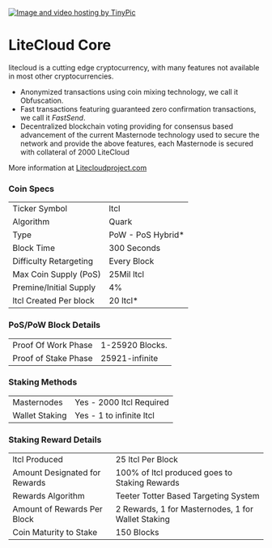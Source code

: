 <a href="http://es.tinypic.com?ref=116l8bq" target="_blank"><img src="http://i68.tinypic.com/116l8bq.png" border="0" alt="Image and video hosting by TinyPic"></a>


LiteCloud Core
=====================================

litecloud is a cutting edge cryptocurrency, with many features not available in most other cryptocurrencies.
- Anonymized transactions using coin mixing technology, we call it Obfuscation.
- Fast transactions featuring guaranteed zero confirmation transactions, we call it _FastSend_.
- Decentralized blockchain voting providing for consensus based advancement of the current Masternode
  technology used to secure the network and provide the above features, each Masternode is secured
  with collateral of 2000 LiteCloud

More information at [Litecloudproject.com](http://Litecloudproject.com)

### Coin Specs
<table>
<tr><td>Ticker Symbol</td><td>ltcl</td></tr>
<tr><td>Algorithm</td><td>Quark</td></tr>
<tr><td>Type</td><td>PoW - PoS Hybrid*</td></tr>
<tr><td>Block Time</td><td>300 Seconds</td></tr>
<tr><td>Difficulty Retargeting</td><td>Every Block</td></tr>
<tr><td>Max Coin Supply (PoS)</td><td>25Mil ltcl</td></tr>
<tr><td>Premine/Initial Supply</td><td>4%</td></tr>
<tr><td>ltcl Created Per block</td><td>20 ltcl*</td></tr>
</table>


### PoS/PoW Block Details
<table>
<tr><td>Proof Of Work Phase</td><td>1-25920 Blocks.</td></tr>
<tr><td>Proof of Stake Phase</td><td>25921-infinite</td></tr>
</table>

### Staking Methods
<table>
<tr><td>Masternodes</td><td>Yes - 2000 ltcl Required</td></tr>
<tr><td>Wallet Staking</td><td>Yes - 1 to infinite ltcl</td></tr>
</table>

### Staking Reward Details
<table>
<tr><td>ltcl Produced</td><td>25 ltcl Per Block</td></tr>
<tr><td>Amount Designated for Rewards</td><td>100% of ltcl produced goes to Staking Rewards</td></tr>
<tr><td>Rewards Algorithm</td><td>Teeter Totter Based Targeting System</td></tr>
<tr><td>Amount of Rewards Per Block</td><td>2 Rewards, 1 for Masternodes, 1 for Wallet Staking</td></tr>
<tr><td>Coin Maturity to Stake</td><td>150 Blocks</td></tr>


</table>



